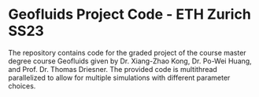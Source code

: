 # Geofluids Project Code - ETH Zurich SS23

The repository contains code for the graded project of the course master degree course Geofluids given by Dr. Xiang-Zhao Kong, Dr. Po-Wei Huang, and Prof. Dr. Thomas Driesner. The provided code is multithread parallelized to allow for multiple simulations with different parameter choices. 

